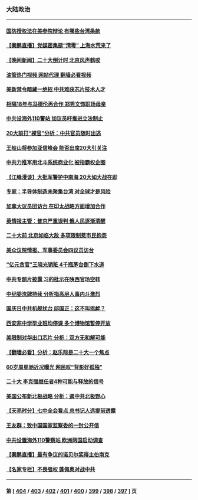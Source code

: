 ### 大陆政治
---
#### [国防授权法在美参院辩论 有哪些台湾条款](../../pages/ncid277/n13843343.md?10120845) 
#### [【秦鹏直播】党媒密集挺“清零” 上海水荒来了](../../pages/ncid277/n13843242.md?10120845) 
#### [【晚间新闻】二十大倒计时 北京风声鹤唳](../../pages/ncid277/n13843305.md?10120845) 
#### [油管热门视频 网站代理 翻墙必看视频](http://209.222.30.114:81/youtube.html?10120845)
#### [美新禁令暗藏一绝招 中共难获芯片技术人才](../../pages/ncid277/n13843315.md?10120845) 
#### [相隔18年与冯德伦再合作 郑秀文饰职场母亲](../../pages/ncid277/n13843344.md?10120845) 
#### [中共设海外110警站 加议员吁推进立法制止](../../pages/ncid277/n13843260.md?10120845) 
#### [20大前打“裸官”分析：中共官员随时出逃](../../pages/ncid277/n13842914.md?10120845) 
#### [王岐山将参加亚信峰会 能否出席20大引关注](../../pages/ncid277/n13843231.md?10120845) 
#### [中共力推军用北斗系统商业化 被指霸权企图](../../pages/ncid277/n13842912.md?10120845) 
#### [【江峰漫谈】大批军警护中南海 20大如大战在即](../../pages/ncid277/n13843187.md?10120845) 
#### [专家：半导体制造未聚集台湾 对全球才是风险](../../pages/ncid277/n13842760.md?10120845) 
#### [加拿大议员团访台 在印太战略方面增加合作](../../pages/ncid277/n13842986.md?10120845) 
#### [英情报主管：普京严重误判 俄人民逐渐清醒](../../pages/ncid277/n13843158.md?10120845) 
#### [二十大前 北京如临大敌 多项限制惹市民抱怨](../../pages/ncid277/n13843099.md?10120845) 
#### [美众议院情报、军事委员会四议员访台](../../pages/ncid277/n13843018.md?10120845) 
#### [“亿元贪官”王晓光销赃 4千瓶茅台倒下水道](../../pages/ncid277/n13843068.md?10120845) 
#### [中共专题片披露 习的批示在陕西官场空转](../../pages/ncid277/n13843071.md?10120845) 
#### [中纪委洗牌持续 分析指高层人事内斗激烈](../../pages/ncid277/n13842929.md?10120845) 
#### [国庆日中共机舰扰台 邱国正：这不叫挑衅？](../../pages/ncid277/n13842802.md?10120845) 
#### [西安非中学毕业班均停课 多个博物馆暂停开放](../../pages/ncid277/n13842719.md?10120845) 
#### [美限制对华出口芯片 分析：双方无和解可能](../../pages/ncid277/n13842647.md?10120845) 
#### [【翻墙必看】分析：赵乐际是二十大一个焦点](../../pages/ncid277/n13842842.md?10120845) 
#### [60岁周星驰近况曝光 网民叹“背影好孤独”](../../pages/ncid277/n13842632.md?10120845) 
#### [二十大 李克强继任者4种可能与释放的信号](../../pages/ncid277/n13842649.md?10120845) 
#### [美国公布新北极战略 分析：遏中共北极野心](../../pages/ncid277/n13842730.md?10120845) 
#### [【天亮时分】七中全会看点 总书记人选提前透露](../../pages/ncid277/n13842636.md?10120845) 
#### [王友群：致中国国家监察委的一封公开信](../../pages/ncid277/n13842611.md?10120845) 
#### [中共设置海外110警察站 欧洲两国启动调查](../../pages/ncid277/n13842597.md?10120845) 
#### [【秦鹏直播】最有争议的诺贝尔奖得主伯南克](../../pages/ncid277/n13842633.md?10120845) 
#### [【名家专栏】不畏强权 蓬佩奥对战中共](../../pages/ncid277/n13842460.md?10120845) 

---
#### 第 [ [404](./404.md?10120845) / [403](./403.md?10120845) / [402](./402.md?10120845) / [401](./401.md?10120845) / [400](./400.md?10120845) / [399](./399.md?10120845) / [398](./398.md?10120845) / [397](./397.md?10120845) ] 页
